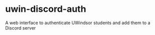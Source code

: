 # uwin-discord-auth
A web interface to authenticate UWindsor students and add them to a Discord server
